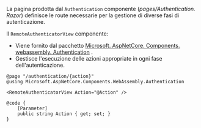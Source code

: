 La pagina prodotta dal `Authentication` componente (*pages/Authentication. Razor*) definisce le route necessarie per la gestione di diverse fasi di autenticazione.

Il `RemoteAuthenticatorView` componente:

* Viene fornito dal pacchetto [Microsoft. AspNetCore. Components. webassembly. Authentication](https://www.nuget.org/packages/Microsoft.AspNetCore.Components.WebAssembly.Authentication/) .
* Gestisce l'esecuzione delle azioni appropriate in ogni fase dell'autenticazione.

```razor
@page "/authentication/{action}"
@using Microsoft.AspNetCore.Components.WebAssembly.Authentication

<RemoteAuthenticatorView Action="@Action" />

@code {
    [Parameter]
    public string Action { get; set; }
}
```
